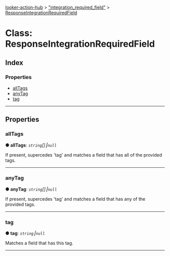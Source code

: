 [looker-action-hub](../README.md) > ["integration_required_field"](../modules/_integration_required_field_.md) > [ResponseIntegrationRequiredField](../classes/_integration_required_field_.responseintegrationrequiredfield.md)



# Class: ResponseIntegrationRequiredField

## Index

### Properties

* [allTags](_integration_required_field_.responseintegrationrequiredfield.md#alltags)
* [anyTag](_integration_required_field_.responseintegrationrequiredfield.md#anytag)
* [tag](_integration_required_field_.responseintegrationrequiredfield.md#tag)



---
## Properties
<a id="alltags"></a>

###  allTags

**●  allTags**:  *`string`[]⎮`null`* 




If present, supercedes 'tag' and matches a field that has all of the provided tags.




___

<a id="anytag"></a>

###  anyTag

**●  anyTag**:  *`string`[]⎮`null`* 




If present, supercedes 'tag' and matches a field that has any of the provided tags.




___

<a id="tag"></a>

###  tag

**●  tag**:  *`string`⎮`null`* 




Matches a field that has this tag.




___


